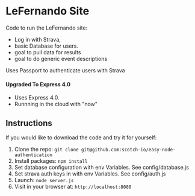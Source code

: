 # LeFernando Site

Code to run the LeFernando site: 
* Log in with Strava, 
* basic Database for users. 
* goal to pull data for results
* goal to do generic event descriptions


Uses Passport to authenticate users with Strava


#### Upgraded To Express 4.0

* Uses Express 4.0. 
* Runnning in the cloud with "now"

## Instructions

If you would like to download the code and try it for yourself:

1. Clone the repo: `git clone git@github.com:scotch-io/easy-node-authentication`
2. Install packages: `npm install`
3. Set database configuration with env Variables. See config/database.js
4. Set strava auth keys in with env Variables. See config/auth.js
5. Launch: `node server.js`
6. Visit in your browser at: `http://localhost:8080`


